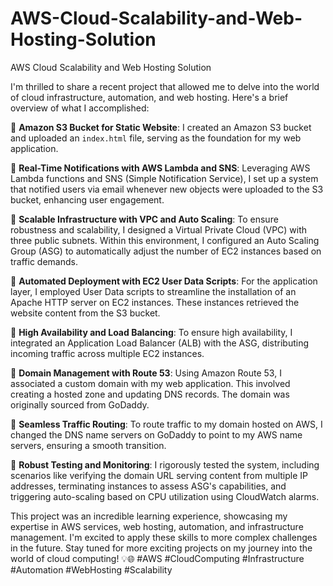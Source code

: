 # AWS-Cloud-Scalability-and-Web-Hosting-Solution
AWS Cloud Scalability and Web Hosting Solution


I'm thrilled to share a recent project that allowed me to delve into the world of cloud infrastructure, automation, and web hosting. Here's a brief overview of what I accomplished:

🔹 **Amazon S3 Bucket for Static Website**: I created an Amazon S3 bucket and uploaded an `index.html` file, serving as the foundation for my web application.

🔹 **Real-Time Notifications with AWS Lambda and SNS**: Leveraging AWS Lambda functions and SNS (Simple Notification Service), I set up a system that notified users via email whenever new objects were uploaded to the S3 bucket, enhancing user engagement.

🔹 **Scalable Infrastructure with VPC and Auto Scaling**: To ensure robustness and scalability, I designed a Virtual Private Cloud (VPC) with three public subnets. Within this environment, I configured an Auto Scaling Group (ASG) to automatically adjust the number of EC2 instances based on traffic demands.

🔹 **Automated Deployment with EC2 User Data Scripts**: For the application layer, I employed User Data scripts to streamline the installation of an Apache HTTP server on EC2 instances. These instances retrieved the website content from the S3 bucket.

🔹 **High Availability and Load Balancing**: To ensure high availability, I integrated an Application Load Balancer (ALB) with the ASG, distributing incoming traffic across multiple EC2 instances.

🔹 **Domain Management with Route 53**: Using Amazon Route 53, I associated a custom domain with my web application. This involved creating a hosted zone and updating DNS records. The domain was originally sourced from GoDaddy.

🔹 **Seamless Traffic Routing**: To route traffic to my domain hosted on AWS, I changed the DNS name servers on GoDaddy to point to my AWS name servers, ensuring a smooth transition.

🔹 **Robust Testing and Monitoring**: I rigorously tested the system, including scenarios like verifying the domain URL serving content from multiple IP addresses, terminating instances to assess ASG's capabilities, and triggering auto-scaling based on CPU utilization using CloudWatch alarms.

This project was an incredible learning experience, showcasing my expertise in AWS services, web hosting, automation, and infrastructure management. I'm excited to apply these skills to more complex challenges in the future. Stay tuned for more exciting projects on my journey into the world of cloud computing! 💡🌐 #AWS #CloudComputing #Infrastructure #Automation #WebHosting #Scalability
